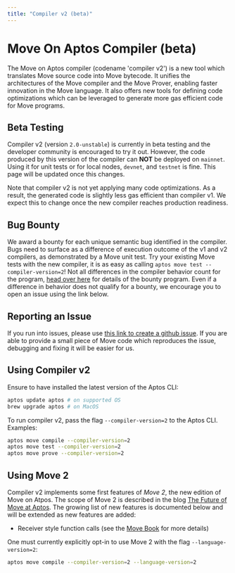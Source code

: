 ```yaml
---
title: "Compiler v2 (beta)"
---
```


# Move On Aptos Compiler (beta)

The Move on Aptos compiler (codename 'compiler v2') is a new tool which translates Move source code into Move bytecode. It unifies the architectures of the Move compiler and the Move Prover, enabling faster innovation in the Move language. It also offers new tools for defining code optimizations which can be leveraged to generate more gas efficient code for Move programs.

## Beta Testing

Compiler v2 (version `2.0-unstable`) is currently in beta testing and the developer community is encouraged to try it out. However, the code produced by this version of the compiler can **NOT** be deployed on `mainnet`. Using it for unit tests or for local nodes, `devnet`, and `testnet` is fine. This page will be updated once this changes.

Note that compiler v2 is not yet applying many code optimizations. As a result, the generated code is slightly less gas efficient than compiler v1. We expect this to change once the new compiler reaches production readiness.

## Bug Bounty

We award a bounty for each unique semantic bug identified in the compiler. Bugs need to surface as a difference of execution outcome of the v1 and v2 compilers, as demonstrated by a Move unit test. Try your existing Move tests with the new compiler, it is as easy as calling `aptos move test --compiler-version=2`! Not all differences in the compiler behavior count for the program, [head over here](https://hackenproof.com/audit-programs/aptos-labs/move-on-aptos-beta-compiler) for details of the bounty program. Even if a difference in behavior does not qualify for a bounty, we encourage you to open an issue using the link below.

## Reporting an Issue

If you run into issues, please use [this link to create a github issue][bug]. If you are able to provide a small piece of Move code which reproduces the issue, debugging and fixing it will be easier for us.

[bug]: https://github.com/aptos-labs/aptos-core/issues/new?title=[compiler-v2]%20%3CPLEASE%20NAME%20IT%3E&body=%3CPLEASE%20DESCRIBE%20IT%3E&labels=compiler-v2&projects=aptos-labs/16

## Using Compiler v2

Ensure to have installed the latest version of the Aptos CLI:

```bash filename="Terminal"
aptos update aptos # on supported OS
brew upgrade aptos # on MacOS
```

To run compiler v2, pass the flag `--compiler-version=2` to the Aptos CLI. Examples:

```bash filename="Terminal"
aptos move compile --compiler-version=2
aptos move test --compiler-version=2
aptos move prove --compiler-version=2
```

## Using Move 2

Compiler v2 implements some first features of _Move 2_, the new edition of Move on Atpos. The scope of Move 2 is described in the blog [The Future of Move at Aptos](https://medium.com/aptoslabs/the-future-of-move-at-aptos-17d0656dcc31). The growing list of new features is documented below and will be extended as new features are added:

- Receiver style function calls (see the [Move Book](./book/functions.md) for more details)

One must currently explicitly opt-in to use Move 2 with the flag `--language-version=2`:

```bash filename="Terminal"
aptos move compile --compiler-version=2 --language-version=2
```
